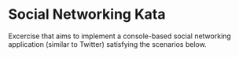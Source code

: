 # Social Networking Kata

Excercise that aims to implement a console-based social networking application (similar to Twitter) satisfying the scenarios below.
